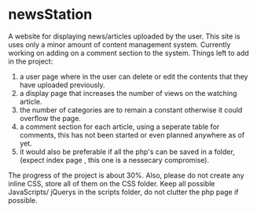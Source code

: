 # newsStation
A website for displaying news/articles uploaded by the user.
This site is uses only a minor amount of content management system.
Currently working on adding on a comment section to the system.
Things left to add in the project:
1. a user page where in the user can delete or edit the contents that they have uploaded previously.
2. a display page that increases the number of views on the watching article.
3. the number of categories are to remain a constant otherwise it could overflow the page.
4. a comment section for each article, using a seperate table for comments, this has not been started or even planned anywhere as of yet.
5. it would also be preferable if all the php's can be saved in a folder, (expect index page , this one is a nessecary compromise).

The progress of the project is about 30%. Also, please do not create any inline CSS, store all of them on the CSS folder.
Keep all possible JavaScripts/ jQuerys in the scripts folder, do not clutter the php page if possible.
